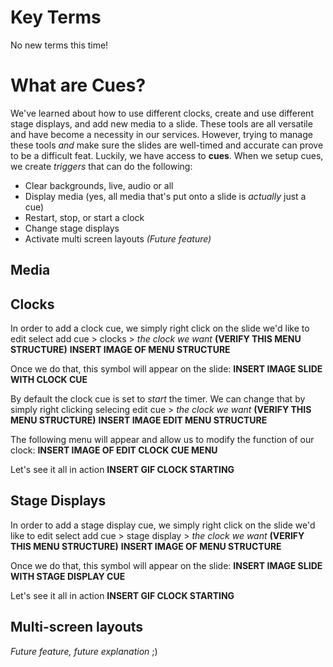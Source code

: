 <!-- TITLE: 206 - Cues -->
<!-- SUBTITLE: This is where it all comes together. One last click (after some setup) -->

# Key Terms
No new terms this time!

# What are Cues?
We've learned about how to use different clocks, create and use different stage displays, and add new media to a slide. These tools are all versatile and have become a necessity in our services. However, trying to manage these tools _and_ make sure the slides are well-timed and accurate can prove to be a difficult feat. Luckily, we have access to **cues**. When we setup cues, we create _triggers_ that can do the following:  
* Clear backgrounds, live, audio or all
* Display media (yes, all media that's put onto a slide is _actually_ just a cue)
* Restart, stop, or start a clock
* Change stage displays
* Activate multi screen layouts *(Future feature)*

## Media
## Clocks
In order to add a clock cue, we simply right click on the slide we'd like to edit select add cue > clocks > _the clock we want_ **(VERIFY THIS MENU STRUCTURE)**
**INSERT IMAGE OF MENU STRUCTURE**

Once we do that, this symbol will appear on the slide:
**INSERT IMAGE SLIDE WITH CLOCK CUE**

By default the clock cue is set to _start_ the timer. We can change that by simply right clicking selecing edit cue > _the clock we want_ **(VERIFY THIS MENU STRUCTURE)**
**INSERT IMAGE EDIT MENU STRUCTURE**

The following menu will appear and allow us to modify the function of our clock:
**INSERT IMAGE OF EDIT CLOCK CUE MENU**

Let's see it all in action
**INSERT GIF CLOCK STARTING**
## Stage Displays
In order to add a stage display cue, we simply right click on the slide we'd like to edit select add cue > stage display > _the clock we want_ **(VERIFY THIS MENU STRUCTURE)**
**INSERT IMAGE OF MENU STRUCTURE**

Once we do that, this symbol will appear on the slide:
**INSERT IMAGE SLIDE WITH STAGE DISPLAY CUE**

Let's see it all in action
**INSERT GIF CLOCK STARTING**
## Multi-screen layouts
*Future feature, future explanation* ;)